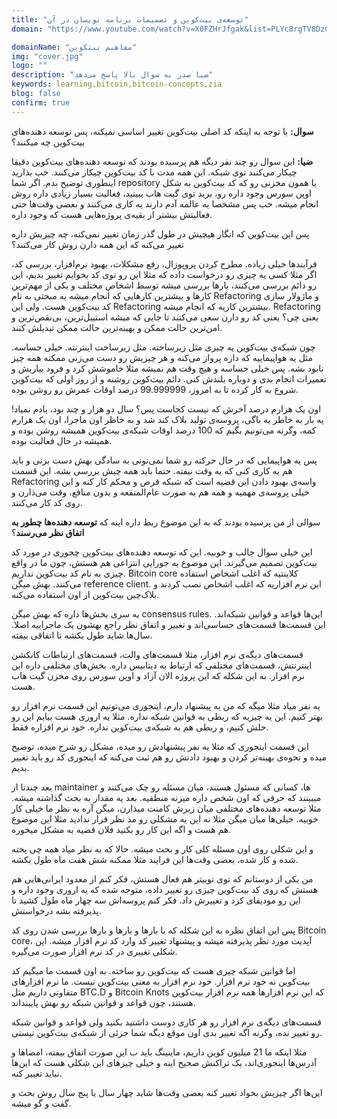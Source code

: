 ```yaml
---
title: "توسعه‌ی بیت‌کوین و تصمیمات برنامه‌ نویسان در آن"
domain: "https://www.youtube.com/watch?v=X0FZHrJfgak&list=PLYc8rgTV8DzC29873Qt1kzvgZGHNxce7_&index=12"

domainName: "مفاهیم بیتکوین"
img: "cover.jpg"
logo: ""
description: "ضیا صدر به سوال بالا پاسخ می‌دهد"
keywords: learning,bitcoin,bitcoin-concepts,zia
blog: false
confirm: true
---
```


**سوال:** با توجه به اینکه کد اصلی بیت‌کوین تغییر اساسی نمیکنه، پس توسعه دهنده‌های بیت‌کوین چه میکنند؟

**ضیا:** این سوال رو چند نفر دیگه هم پرسیده بودند که توسعه دهنده‌های بیت‌کوین دقیقا چیکار می‌کنند توی شبکه. این همه مدت با کد بیت‌کوین چیکار می‌کنند. خب بذارید اینطوری توضیح بدم. اگر شما repository یا همون مخزنی رو که کد بیت‌کوین به شکل اوپن سورس وجود داره رو، برید توی گیت هاب ببینید، فعالیت بسیار زیادی داره روش انجام میشه. خب پس مشخصا یه عالمه آدم دارند یه کاری می‌کنند و بعضی وقت‌ها حتی فعالیتش بیشتر از بقیه‌ی پروژه‌هایی هست که وجود داره.

پس این بیت‌کوین که انگار هیچیش در طول گذر زمان تغییر نمی‌کنه، چه چیزیش داره تغییر می‌کنه که این همه دارن روش کار می‌کنند؟

فرآیند‌ها خیلی زیاده. مطرح کردن پروپوزال، رفع مشکلات، بهبود نرم‌افزار، بررسی کد، اگر مثلا کسی یه چیزی رو درخواست داده که مثلا این رو توی کد بخوایم تغییر بدیم، این رو دائم بررسی می‌کنند، بارها بررسی میشه توسط اشخاص مختلف و یکی از مهم‌ترین کارها و بیشترین کارهایی که انجام میشه یه مبحثی به نام Refactoring و ماژولار سازی کد بیت‌کوین هست. ولی این Refactoring بیشترین کاریه که انجام میشه. Refactoring یعنی چی؟ یعنی کد رو دارن سعی می‌کنند تا جایی که میشه استیبل‌ترین، بی‌نقص‌ترین و امن‌ترین حالت ممکن و بهینه‌ترین حالت ممکن تبدیلش کنند.

چون شبکه‌ی بیت‌کوین یه چیزی مثل زیرساخته. مثل زیرساخت اینترنته. خیلی حساسه. مثل یه هواپیماییه که داره پرواز می‌کنه و هر چیزیش رو دست می‌زنی ممکنه همه چیز نابود بشه. پس خیلی حساسه و هیچ وقت هم نمیشه مثلا خاموشش کرد و فرود بیاریش و تعمیرات انجام بدی و دوباره بلندش کنی. دائم بیت‌کوین روشنه و از روز اولی که بیت‌کوین شروع به کار کرده تا به امروز، 99.999999 درصد اوقات عمرش رو روشن بوده.

اون یک هزارم درصد آخرش که نیست کجاست پس؟ سال دو هزار و چند بود، یادم نمیاد! یه بار به خاطر یه باگی، پروسه‌ی تولید بلاک کند شد و به خاطر اون ماجرا، اون یک هزارم کمه، وگرنه می‌تونیم بگیم که 100 درصد اوقات شبکه‌ی بیت‌کوین همیشه روشن بوده و همیشه در حال فعالیت بوده.

پس یه هواپیمایی که در حال حرکته رو شما نمی‌تونی به سادگی بهش دست بزنی و باید هم یه کاری کنی که یه وقت نیفته. حتما باید همه چیش بررسی بشه. این قسمت Refactoring واسه‌ی بهبود دادن این قضیه است که شبکه قرص و محکم کار کنه و این خیلی پروسه‌ی مهمیه و همه هم به صورت عام‌المنفعه و بدون منافع، وقت می‌ذارن و روی کد کار می‌کنند.

سوالی از من پرسیده بودند که به این موضوع ربط داره اینه که **توسعه دهنده‌ها چطور به اتفاق نظر می‌رسند**؟

این خیلی سوال جالب و خوبیه. این که توسعه ‌دهنده‌های بیت‌کوین چجوری در مورد کد بیت‌کوین تصمیم می‌گیرند. این موضوع یه جورایی انتزاعی هم هستش، چون ما در واقع چیزی به نام کد بیت‌کوین نداریم. Bitcoin core کلاینتیه که اغلب اشخاص استفاده می‌کنند. بهش میگن reference client. این نرم افزاریه که اغلب اشخاص نصب کردند و بلاک‌چین بیت‌کوین از اون استفاده می‌کنه.

یه سری بخش‌ها داره که بهش میگن consensus rules. این‌ها قواعد و قوانین شبکه‌اند. این قسمت‌ها قسمت‌های حساسی‌اند و تغییر و اتفاق نظر راجع بهشون یک ماجراییه اصلا. سال‌ها شاید طول بکشه تا اتفاقی بیفته.

قسمت‌های دیگه‌ی نرم افزار، مثلا قسمت‌‌های والت، قسمت‌های ارتباطات کانکشن اینترنتش، قسمت‌های مختلفی که ارتباط به دیتابیس داره. بخش‌های مختلفی داره این نرم افزار. به این شکله که این پروژه الان آزاد و اوپن سورس روی مخزن گیت هاب هست.

یه نفر میاد مثلا میگه که من یه پیشنهاد دارم، اینجوری می‌تونیم این قسمت نرم افزار رو بهتر کنیم. این یه چیزیه که ربطی به قوانین شبکه نداره. مثلا یه اروری هست بیایم این رو حلش کنیم، و ربطی هم به شبکه‌ی بیت‌کوین نداره. خود نرم افزاره فقط.

این قسمت اینجوری که مثلا یه نفر پیشنهادش رو میده، مشکل رو شرح میده، توضیح میده و نحوه‌ی بهینه‌تر کردن و بهبود دادنش رو هم ثبت می‌کنه که اینجوری کد رو باید تغییر بدیم.

بعد چندتا از maintainer ها، کسانی که مسئول هستند، میان مسئله رو چک می‌کنند و میبینند که حرفی که اون شخص داره میزنه منطقیه. بعد یه مقدار به بحث گذاشته میشه. مثلا توسعه دهنده‌های مختلفی میان زیرش کامنت میذارن، میگن آره به نظر ما خیلی کار خوبیه. خیلی‌ها میان میگن مثلا نه این یه مشکلی رو مد نظر قرار ندادید مثلا این موضوع هم هست و اگه این کار رو بکنید فلان قضیه به مشکل میخوره.

و این شکلی روی اون مسئله کلی کار و بحث میشه. حالا که به نظر میاد همه چی پخته شده و کار شده، بعضی وقت‌ها این فرایند مثلا ممکنه شش هفت ماه طول بکشه.

من یکی از دوستانم که توی توییتر هم فعال هستش، فکر کنم از معدود ایرانی‌هایی هم هستش که روی کد بیت‌کوین چیزی رو تغییر داده، متوجه شده که یه اروری وجود داره و این رو مودیفای کرد و تغییرش داد. فکر کنم پروسه‌اش سه چهار ماه طول کشید تا پذیرفته بشه درخواستش.

پس این اتفاق نظره به این شکله که با بارها و بارها و بارها بررسی شدن روی کد Bitcoin core، آپدیت مورد نظر پذیرفته میشه و پیشنهاد تغییر کد وارد کد نرم افزار میشه. این شکلی تغییری در کد نرم افزار صورت می‌گیره.

اما قوانین شبکه چیزی هست که بیت‌کوین رو ساخته. به اون قسمت ما میگیم کد بیت‌کوین نه خود نرم افزار. خود نرم افزار به معنی بیت‌کوین نیست. ما نرم افزارهای متفاوتی داریم مثل BTC.D و Bitcoin Knots که این نرم افزارها همه نرم افزار بیت‌کوین هستند، چون قواعد و قوانین شبکه رو بهش پایبنداند.

قسمت‌های دیگه‌ی نرم افزار رو هر کاری دوست داشتید بکنید ولی قواعد و قوانین شبکه رو تغییر نده، وگرنه اگه تغییر بدی اون موقع دیگه شما جزئی از شبکه‌ی بیت‌کوین نیستی.

مثلا اینکه ما 21 میلیون کوین داریم، ماینینگ باید ب این صورت اتفاق بیفته، امضاها و آدرس‌ها اینجوری‌اند، یک تراکنش صحیح اینه و خیلی چیزهای این شکلی هست که این‌ها نباید تغییر کنه.

این‌ها اگر چیزیش بخواد تغییر کنه بعضی وقت‌ها شاید چهار سال یا پنج سال روش بحث و گفت و گو میشه.
